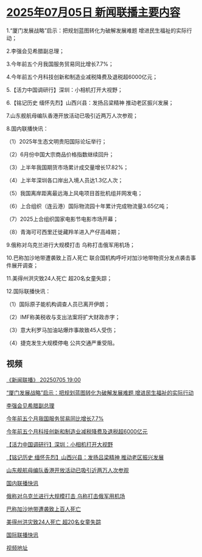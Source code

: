 # [2025年07月05日 新闻联播主要内容](https://tv.cctv.com/lm/xwlb/day/20250705.shtml)

1.“厦门发展战略”启示：把规划蓝图转化为破解发展难题 增进民生福祉的实际行动；

2.李强会见希腊副总理；

3.今年前五个月我国服务贸易同比增长7.7%；

4.今年前五个月科技创新和制造业减税降费及退税超6000亿元；

5.【活力中国调研行】深圳：小相机打开大视野；

6.【铭记历史 缅怀先烈】山西兴县：发扬吕梁精神 推动老区振兴发展；

7.山东舰航母编队香港开放活动已吸引近两万人次参观；

8.国内联播快讯：

（1）2025年生态文明贵阳国际论坛举行；

（2）6月份中国大宗商品价格指数继续回升；

（3）上半年我国期货市场累计成交量增长17.82%；

（4）上半年深圳各口岸出入境人员达1.3亿人次；

（5）我国离岸距离最远海上风电项目首批机组并网发电；

（6）上合组织（连云港）国际物流园十年累计完成物流量3.65亿吨；

（7）2025上合组织国家电影节电影市场开幕；

（8）青海可可西里迁徙藏羚羊进入产仔高峰期；

9.俄称对乌克兰进行大规模打击 乌称打击俄军用机场；

10.巴称加沙地带遭袭致上百人死亡 联合国机构呼吁对加沙地带物资分发点袭击事件展开调查；

11.美得州洪灾致24人死亡 超20名女童失踪；

12.国际联播快讯：

（1）国际原子能机构调查人员已离开伊朗；

（2）IMF称美税收与支出法案将扩大财政赤字；

（3）意大利罗马加油站爆炸事故致45人受伤；

（4）捷克发生大规模停电 公共交通严重受阻。

## 视频

[《新闻联播》 20250705 19:00](https://tv.cctv.com/2025/07/05/VIDE7nmyfYSqzzqI2J6M7ap6250705.shtml)

[“厦门发展战略”启示：把规划蓝图转化为破解发展难题 增进民生福祉的实际行动](https://tv.cctv.com/2025/07/05/VIDEYonleCgm5Ko7fUiExUPh250705.shtml)

[李强会见希腊副总理](https://tv.cctv.com/2025/07/05/VIDE8q4f73S4RSXYXI0epcbX250705.shtml)

[今年前五个月我国服务贸易同比增长7.7%](https://tv.cctv.com/2025/07/05/VIDEkIMVHyYEOgNbjZ5QtFo4250705.shtml)

[今年前五个月科技创新和制造业减税降费及退税超6000亿元](https://tv.cctv.com/2025/07/05/VIDEhuOey5FSyRO8zRtoAbH5250705.shtml)

[【活力中国调研行】深圳：小相机打开大视野](https://tv.cctv.com/2025/07/05/VIDEM1RBwT1pTt2UO2W0gXRj250705.shtml)

[【铭记历史 缅怀先烈】山西兴县：发扬吕梁精神 推动老区振兴发展](https://tv.cctv.com/2025/07/05/VIDEu913IoRhTK0jHT7JjPEq250705.shtml)

[山东舰航母编队香港开放活动已吸引近两万人次参观](https://tv.cctv.com/2025/07/05/VIDElPosvvlWapePppL5N36Y250705.shtml)

[国内联播快讯](https://tv.cctv.com/2025/07/05/VIDEma61etCOLg4y6vMbJMK5250705.shtml)

[俄称对乌克兰进行大规模打击 乌称打击俄军用机场](https://tv.cctv.com/2025/07/05/VIDEF3qnExBXc77jghHrwhPY250705.shtml)

[巴称加沙地带遭袭致上百人死亡](https://tv.cctv.com/2025/07/05/VIDEDn87xuAnuZVOEQFySwRW250705.shtml)

[美得州洪灾致24人死亡 超20名女童失踪](https://tv.cctv.com/2025/07/05/VIDER3AjTD2wVMfhxXzx9epI250705.shtml)

[国际联播快讯](https://tv.cctv.com/2025/07/05/VIDE5VChDwBtEbadVkG80ooH250705.shtml)

[视频地址](https://tv.cctv.com/lm/xwlb/day/20250705.shtml) 

